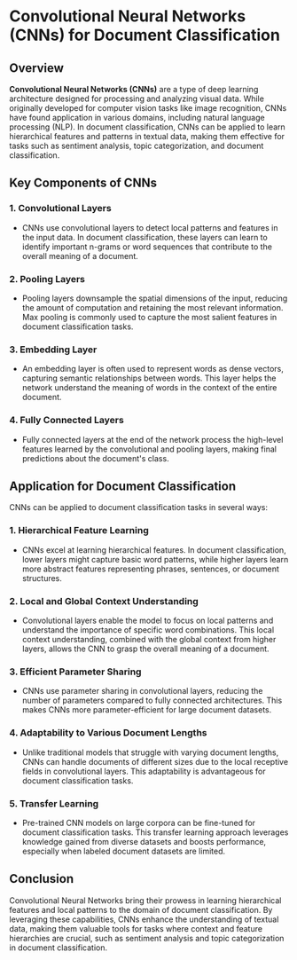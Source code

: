# Convolutional Neural Networks (CNNs) for Document Classification

## Overview

**Convolutional Neural Networks (CNNs)** are a type of deep learning architecture designed for processing and analyzing visual data. While originally developed for computer vision tasks like image recognition, CNNs have found application in various domains, including natural language processing (NLP). In document classification, CNNs can be applied to learn hierarchical features and patterns in textual data, making them effective for tasks such as sentiment analysis, topic categorization, and document classification.

## Key Components of CNNs

### 1. Convolutional Layers

   - CNNs use convolutional layers to detect local patterns and features in the input data. In document classification, these layers can learn to identify important n-grams or word sequences that contribute to the overall meaning of a document.

### 2. Pooling Layers

   - Pooling layers downsample the spatial dimensions of the input, reducing the amount of computation and retaining the most relevant information. Max pooling is commonly used to capture the most salient features in document classification tasks.

### 3. Embedding Layer

   - An embedding layer is often used to represent words as dense vectors, capturing semantic relationships between words. This layer helps the network understand the meaning of words in the context of the entire document.

### 4. Fully Connected Layers

   - Fully connected layers at the end of the network process the high-level features learned by the convolutional and pooling layers, making final predictions about the document's class.

## Application for Document Classification

CNNs can be applied to document classification tasks in several ways:

### 1. Hierarchical Feature Learning

   - CNNs excel at learning hierarchical features. In document classification, lower layers might capture basic word patterns, while higher layers learn more abstract features representing phrases, sentences, or document structures.

### 2. Local and Global Context Understanding

   - Convolutional layers enable the model to focus on local patterns and understand the importance of specific word combinations. This local context understanding, combined with the global context from higher layers, allows the CNN to grasp the overall meaning of a document.

### 3. Efficient Parameter Sharing

   - CNNs use parameter sharing in convolutional layers, reducing the number of parameters compared to fully connected architectures. This makes CNNs more parameter-efficient for large document datasets.

### 4. Adaptability to Various Document Lengths

   - Unlike traditional models that struggle with varying document lengths, CNNs can handle documents of different sizes due to the local receptive fields in convolutional layers. This adaptability is advantageous for document classification tasks.

### 5. Transfer Learning

   - Pre-trained CNN models on large corpora can be fine-tuned for document classification tasks. This transfer learning approach leverages knowledge gained from diverse datasets and boosts performance, especially when labeled document datasets are limited.

## Conclusion

Convolutional Neural Networks bring their prowess in learning hierarchical features and local patterns to the domain of document classification. By leveraging these capabilities, CNNs enhance the understanding of textual data, making them valuable tools for tasks where context and feature hierarchies are crucial, such as sentiment analysis and topic categorization in document classification.

